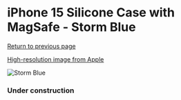 # iPhone 15 Silicone Case with MagSafe - Storm Blue

[Return to previous page](/iphone_15)

[High-resolution image from Apple](https://store.storeimages.cdn-apple.com/8756/as-images.apple.com/is/MT0N3?wid=4500&hei=4500&fmt=png)

<div style="width: 384px"><img src="/everysource/MT0N3.png" alt="Storm Blue"></div>

### Under construction
